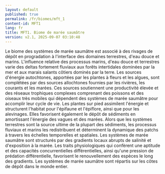 ```yaml
---
layout: default
published: true
permalink: /fr/biomes/mft_1
content-id: MFT1
lang: fr
title: MFT1. Biome de marée saumâtre
version: v2.1, 2025-09-07 03:10:48
---
```


Le biome des systèmes de marée saumâtre est associé à des rivages de
dépôt en progradation à l\'interface des domaines terrestres, d\'eau
douce et marins. L\'influence relative des processus marins, d\'eau
douce et terrestres varie des deltas fortement fluviaux aux forêts
intertidales dominées par la mer et aux marais salants côtiers dominés
par la terre. Les sources d\'énergie autochtones, apportées par les
plantes à fleurs et les algues, sont complétées par des sources
allochtones fournies par les rivières, les courants et les marées. Ces
sources soutiennent une productivité élevée et des réseaux trophiques
complexes comprenant des poissons et des oiseaux très mobiles qui
dépendent des systèmes de marée saumâtre pour accomplir leur cycle de
vie. Les plantes sur pied assimilent l\'énergie et structurent
l\'habitat pour l\'épifaune et l\'épiflore, ainsi que pour les
alevinages. Elles favorisent également le dépôt de sédiments en
amortissant l\'énergie des vagues et des marées. Alors que les systèmes
terrestres sont la source ultime de la plupart des sédiments, les
processus fluviaux et marins les redistribuent et déterminent la
dynamique des patchs à travers les échelles temporelles et spatiales.
Les systèmes de marée saumâtre sont structurés par des gradients locaux
abrupts de salinité et d\'exposition à la marée. Les traits
physiologiques qui confèrent une aptitude et des capacités
concurrentielles différentielles, ainsi qu\'une pression de prédation
différentielle, favorisent le renouvellement des espèces le long des
gradients. Les systèmes de marée saumâtre sont répartis sur les côtes de
dépôt dans le monde entier.
